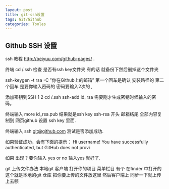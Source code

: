 ```yaml
---
layout: post
title: git-ssh设置
tags: Git/Github
categories: Tooles
---
```



## Github SSH 设置  

ssh 教程   http://beiyuu.com/github-pages/ .


终端 cd /.ssh   检查 是否有ssh key文件夹  有的话 就备份下然后删掉这个文件夹

ssh-keygen -t rsa -C "你在Github上的邮箱”           第一个回车是确认 安装路径的
第二个回车 是要你输入密码的    密码要输入2次的 ,

添加密钥到SSH
1
2
cd /.ssh
ssh-add id\_rsa
需要刚才生成密钥时候输入的密码。
  

终端输入   more id\_rsa.pub    结果就是ssh key       ssh-rsa 开头  邮箱结尾   全部内容复制到  网页github 设置 ssh key 里面.




 终端输入   ssh git@github.com    测试是否添加成功.

如果验证成功，会有下面的提示：
Hi username! You have successfully authenticated, but GitHub does not provi

如果 出现  ? 要你输入 yes or no  输入yes 就好了.




git 上传文件办法   本地git 客户端   打开你的项目  菜单栏目 有个  在finder 中打开的 这个就是本地的git 仓库  把你要上传的文件放这里  然后客户端上 同步一下就上传上去额


